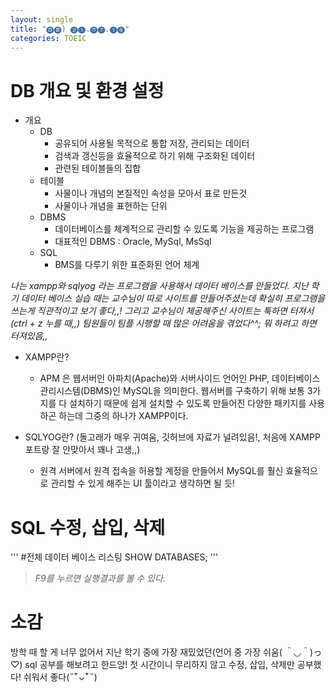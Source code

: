 ```yaml
---
layout: single
title: "🅓🅑) ➋➊.⓿➐.➊➏"
categories: TOEIC
---
```

# DB 개요 및 환경 설정

+ 개요
  + DB
    + 공유되어 사용될 목적으로 통합 저장, 관리되는 데이터
    + 검색과 갱신등을 효율적으로 하기 위해 구조화된 데이터
    + 관련된 테이블들의 집합
  + 테이블
    + 사물이나 개념의 본질적인 속성을 모아서 표로 만든것
    + 사물이나 개념을 표현하는 단위
  + DBMS
    + 데이터베이스를 체계적으로 관리할 수 있도록 기능을 제공하는 프로그램
    + 대표적인 DBMS : Oracle, MySql, MsSql
  + SQL
    + BMS를 다루기 위한 표준화된 언어 체계
   
_나는 xampp와 sqlyog 라는 프로그램을 사용해서 데이터 베이스를 만들었다. 지난 학기 데이터 베이스 실습 때는 교수님이 따로 사이트를 만들어주셨는데 확실히 프로그램을 쓰는게 직관적이고 보기 좋다,,! 그리고 교수님이 제공해주신 사이트는 툭하면 터져서(ctrl + z 누를 때,,) 팀원들이 팀플 시행할 때 많은 어려움을 겪었다^^; 뭐 하려고 하면 터져있음,,_

+ XAMPP란?
  + APM 은 웹서버인 아파치(Apache)와 서버사이드 언어인 PHP, 데이터베이스 관리시스템(DBMS)인 MySQL을 의미한다. 웹서버를 구축하기 위해 보통 3가지를 다 설치하기 때문에 쉽게 설치할 수 있도록 만들어진 다양한 패키지를 사용하곤 하는데 그중의 하나가 XAMPP이다.

+ SQLYOG란? (돌고래가 매우 귀여움, 깃허브에 자료가 널려있음!, 처음에 XAMPP 포트랑 잘 안맞아서 꽤나 고생,,)
  + 원격 서버에서 원격 접속을 허용할 계정을 만들어서 MySQL를 훨신 효율적으로 관리할 수 있게 해주는 UI 툴이라고 생각하면 될 듯!

# SQL 수정, 삽입, 삭제
'''
#전체 데이터 베이스 리스팅
SHOW DATABASES; 
'''
> _F9를 누르면 실행결과를 볼 수 있다._

# 소감

방학 때 할 게 너무 없어서 지난 학기 중에 가장 재밌었던(언어 중 가장 쉬움( ＾◡＾)っ ♡) sql 공부를 해보려고 한드앙!
첫 시간이니 무리하지 않고 수정, 삽입, 삭제만 공부했다! 쉬워서 좋다(˵¯͒⌄¯͒˵)
